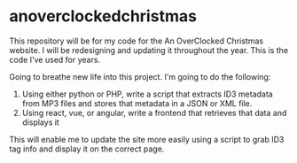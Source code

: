 # anoverclockedchristmas
This repository will be for my code for the An OverClocked Christmas website. I will be redesigning and updating it throughout the year.
This is the code I've used for years. 

Going to breathe new life into this project.  I'm going to do the following:
1. Using either python or PHP, write a script that extracts ID3 metadata from MP3 files and stores that metadata in a JSON or XML file.
2. Using react, vue, or angular, write a frontend that retrieves that data and displays it

This will enable me to update the site more easily using a script to grab ID3 tag info and display it on the correct page.